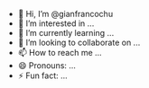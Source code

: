 - 👋 Hi, I’m @gianfrancochu
- 👀 I’m interested in ...
- 🌱 I’m currently learning ...
- 💞️ I’m looking to collaborate on ...
- 📫 How to reach me ...
- 😄 Pronouns: ...
- ⚡ Fun fact: ...

<!---
gianfrancochu/gianfrancochu is a ✨ special ✨ repository because its `README.md` (this file) appears on your GitHub profile.
You can click the Preview link to take a look at your changes.
--->
